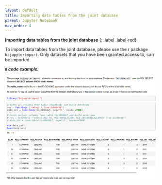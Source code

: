 ```yaml
---
layout: default
title: Importing data tables from the joint database
parent: Jupyter Notebook
nav_order: 4
---
```


**Importing data tables from the joint database**
{: .label .label-red}

To import data tables from the joint database, please use the r package ```bcjupyterimport```. Only datasets that you have been granted access to, can be imported.

***```R``` code example:***

![import](/figs/import.png)
